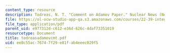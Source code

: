 ```yaml
---
content_type: resource
description: Todreas, N. T. "Comment on Adamov Paper." Nuclear News (November 2000).
file: https://ol-ocw-studio-app-qa.s3.amazonaws.com/courses/22-39-integration-of-reactor-design-operations-and-safety-fall-2006/ee8c55ac76747f29e81fab4eeec029f5_todreasadamovcmt.pdf
file_type: application/pdf
parent_uid: e977312d-c612-e36d-626c-4daf73351019
resourcetype: Document
title: todreasadamovcmt.pdf
uid: ee8c55ac-7674-7f29-e81f-ab4eeec029f5
---
```

